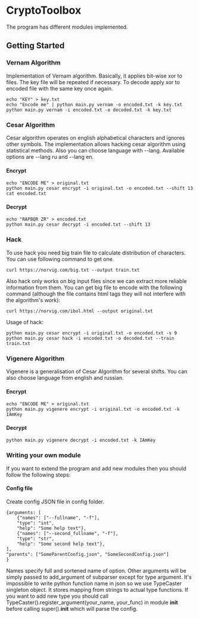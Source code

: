 # CryptoToolbox

The program has different modules implemented.

## Getting Started

### Vernam Algorithm
Implementation of Vernam algorithm. Basically, it applies bit-wise xor to files. The key
file will be repeated if necessary.
To decode apply xor to encoded file with the same key once again.

```
echo "KEY" > key.txt
echo "Encode me" | python main.py vernam -o encoded.txt -k key.txt
python main.py vernam -i encoded.txt -o decoded.txt -k key.txt
```

### Cesar Algorithm
Cesar algorithm operates on english alphabetical characters and ignores other symbols.
The implementation allows hacking cesar algorithm using statistical methods.
Also you can choose language with --lang. Available options are --lang ru and --lang en.
#### Encrypt
```
echo "ENCODE ME" > original.txt
python main.py cesar encrypt -i original.txt -o encoded.txt --shift 13
cat encoded.txt
```

#### Decrypt
```
echo "RAPBQR ZR" > encoded.txt
python main.py cesar decrypt -i encoded.txt --shift 13
```

### Hack
To use hack you need big train file to calculate distribution of characters.
You can use following command to get one. 
```
curl https://norvig.com/big.txt --output train.txt
```
Also hack only works on big input files since we can extract more reliable information from them.
You can get big file to encode with the following command (although the file contains 
html tags they will not interfere with the algorithm's work):
```
curl https://norvig.com/ibol.html --output original.txt
```
Usage of hack:

```
python main.py cesar encrypt -i original.txt -o encoded.txt -s 9
python main.py cesar hack -i encoded.txt -o decoded.txt --train train.txt
```

### Vigenere Algorithm
Vigenere is a generalisation of Cesar Algorithm for several shifts. You can also choose language from english and russian.
#### Encrypt
```
echo "ENCODE ME" > original.txt
python main.py vigenere encrypt -i original.txt -o encoded.txt -k IAmKey
```

#### Decrypt
```
python main.py vigenere decrypt -i encoded.txt -k IAmKey
```

### Writing your own module
If you want to extend the program and add new modules then you should follow the following steps:
#### Config file
Create config JSON file in config folder. 
```
{arguments: [
	{"names": ["--fullname", "-f"],
	"type": "int",
	"help": "Some help text"},	
	{"names": ["--second_fullname", "-f"],
	"type": "str",
	"help": "Some second help text"},
],
"parents": ["SomeParentConfig.json", "SomeSecondConfig.json"]
}
```
Names specify full and sortened name of option. Other arguments will be simply passed to add_argument of subparser except for type argument. It's impossible to write python function name in json so we use TypeCaster singleton object. It stores mapping from strings to actual type functions. If you want to add new type you should call TypeCaster().register_argument(your_name, your_func) in module __init__ before calling super().__init__ which will parse the config.
